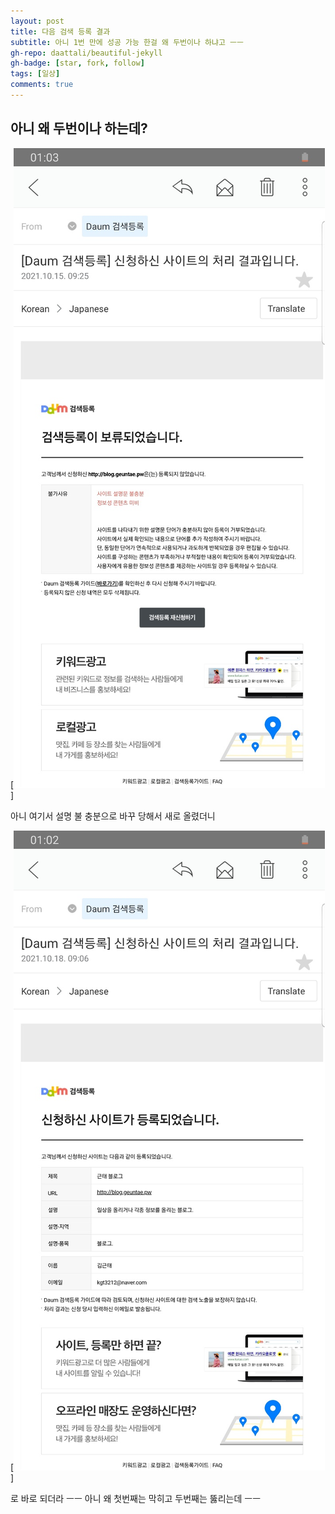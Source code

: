 ```yaml
---
layout: post
title: 다음 검색 등록 결과
subtitle: 아니 1번 만에 성공 가능 한걸 왜 두번이나 하냐고 ㅡㅡ
gh-repo: daattali/beautiful-jekyll
gh-badge: [star, fork, follow]
tags: [일상]
comments: true
---
```


## 아니 왜 두번이나 하는데?

[![이미지1](../img/d1.png)] 

아니 여기서 설명 불 충분으로 바꾸 당해서 새로 올렸더니

[![무서워요](../img/d2.png)] 

로 바로 되더라 ㅡㅡ 아니 왜 첫번째는 막히고 두번째는 뚫리는데 ㅡㅡ